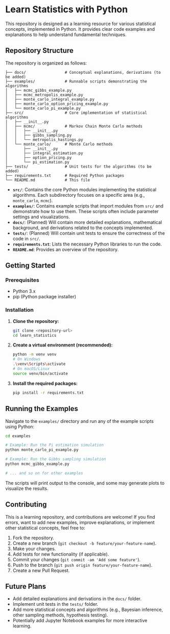 # Learn Statistics with Python

This repository is designed as a learning resource for various statistical concepts, implemented in Python. It provides clear code examples and explanations to help understand fundamental techniques.

## Repository Structure

The repository is organized as follows:

```
├── docs/                 # Conceptual explanations, derivations (to be added)
├── examples/             # Runnable scripts demonstrating the algorithms
│   ├── mcmc_gibbs_example.py
│   ├── mcmc_metropolis_example.py
│   ├── monte_carlo_integral_example.py
│   ├── monte_carlo_option_pricing_example.py
│   └── monte_carlo_pi_example.py
├── src/                  # Core implementation of statistical algorithms
│   ├── __init__.py
│   ├── mcmc/             # Markov Chain Monte Carlo methods
│   │   ├── __init__.py
│   │   ├── gibbs_sampling.py
│   │   └── metropolis_hastings.py
│   └── monte_carlo/      # Monte Carlo methods
│       ├── __init__.py
│       ├── integral_estimation.py
│       ├── option_pricing.py
│       └── pi_estimation.py
├── tests/                # Unit tests for the algorithms (to be added)
├── requirements.txt      # Required Python packages
└── README.md             # This file
```

*   **`src/`**: Contains the core Python modules implementing the statistical algorithms. Each subdirectory focuses on a specific area (e.g., `monte_carlo`, `mcmc`).
*   **`examples/`**: Contains example scripts that import modules from `src/` and demonstrate how to use them. These scripts often include parameter settings and visualizations.
*   **`docs/`**: (Planned) Will contain more detailed explanations, mathematical background, and derivations related to the concepts implemented.
*   **`tests/`**: (Planned) Will contain unit tests to ensure the correctness of the code in `src/`.
*   **`requirements.txt`**: Lists the necessary Python libraries to run the code.
*   **`README.md`**: Provides an overview of the repository.

## Getting Started

### Prerequisites

*   Python 3.x
*   pip (Python package installer)

### Installation

1.  **Clone the repository:**
    ```bash
    git clone <repository-url>
    cd learn_statistics
    ```
2.  **Create a virtual environment (recommended):**
    ```bash
    python -m venv venv
    # On Windows
    .\venv\Scripts\activate
    # On macOS/Linux
    source venv/bin/activate
    ```
3.  **Install the required packages:**
    ```bash
    pip install -r requirements.txt
    ```

## Running the Examples

Navigate to the `examples/` directory and run any of the example scripts using Python:

```bash
cd examples

# Example: Run the Pi estimation simulation
python monte_carlo_pi_example.py

# Example: Run the Gibbs sampling simulation
python mcmc_gibbs_example.py

# ... and so on for other examples
```

The scripts will print output to the console, and some may generate plots to visualize the results.

## Contributing

This is a learning repository, and contributions are welcome! If you find errors, want to add new examples, improve explanations, or implement other statistical concepts, feel free to:

1.  Fork the repository.
2.  Create a new branch (`git checkout -b feature/your-feature-name`).
3.  Make your changes.
4.  Add tests for new functionality (if applicable).
5.  Commit your changes (`git commit -am 'Add some feature'`).
6.  Push to the branch (`git push origin feature/your-feature-name`).
7.  Create a new Pull Request.

## Future Plans

*   Add detailed explanations and derivations in the `docs/` folder.
*   Implement unit tests in the `tests/` folder.
*   Add more statistical concepts and algorithms (e.g., Bayesian inference, other sampling methods, hypothesis testing).
*   Potentially add Jupyter Notebook examples for more interactive learning.
